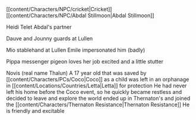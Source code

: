 [[content/Characters/NPC/cricket|Cricket]]
[[content/Characters/NPC/Abdal Stillmoon|Abdal Stillmoon]]

Heidi Telet
Abdal's partner

Dauve and Jounny
guards at Lullen

Mio
stablehand at Lullen
Emile impersonated him (badly)

Pippa
	messenger pigeon 
	loves her job
	excited and a little stutter

Novis (real name Thalun)
    A 17 year old that was saved by [[content/Characters/PCs/Coco|Coco]] as a child
    was left in an orphanage in [[content/Locations/Countries/Letta|Letta]] for protection
    He had never left his home before the Coco event, so he quickly became restless and decided to leave and explore the world
    ended up in Thernaton's and joined the [[content/Characters/Thernaton Resistance|Thernaton Resistance]]
    He is friendly and excitable 
